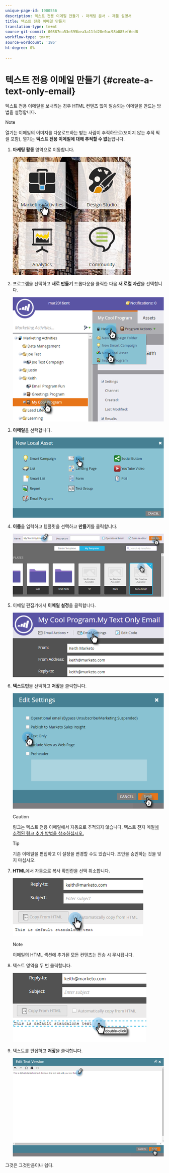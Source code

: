 ```yaml
---
unique-page-id: 1900556
description: 텍스트 전용 이메일 만들기 - 마케팅 문서 - 제품 설명서
title: 텍스트 전용 이메일 만들기
translation-type: tm+mt
source-git-commit: 00887ea53e395bea3a11fd28e0ac98b085ef6ed8
workflow-type: tm+mt
source-wordcount: '186'
ht-degree: 0%

---
```



# 텍스트 전용 이메일 만들기 {#create-a-text-only-email}

텍스트 전용 이메일을 보내려는 경우 HTML 컨텐츠 없이 발송되는 이메일을 만드는 방법을 설명합니다.

>[!NOTE]
>
>열기는 이메일의 이미지를 다운로드하는 받는 사람이 추적하므로(보이지 않는 추적 픽셀 포함), 열기는 **텍스트 전용 이메일에 대해 추적할 수 없는**&#x200B;입니다.

1. **마케팅 활동** 영역으로 이동합니다.

   ![](assets/one-1.png)

1. 프로그램을 선택하고 **새로 만들기** 드롭다운을 클릭한 다음 **새 로컬 자산**&#x200B;을 선택합니다.

   ![](assets/two-1.png)

1. **이메일**&#x200B;을 선택합니다.

   ![](assets/three-1.png)

1. **이름**&#x200B;을 입력하고 템플릿을 선택하고 **만들기**&#x200B;를 클릭합니다.

   ![](assets/four-1.png)

1. 이메일 편집기에서 **이메일 설정**&#x200B;을 클릭합니다.

   ![](assets/five.png)

1. **텍스트만**&#x200B;을 선택하고 **저장**&#x200B;을 클릭합니다.

   ![](assets/six.png)

   >[!CAUTION]
   >
   >링크는 텍스트 전용 이메일에서 자동으로 추적되지 않습니다. 텍스트 전자 메일[에 추적된 링크 추가 방법을 참조하십시오.](../../../../product-docs/email-marketing/general/functions-in-the-editor/add-tracked-links-to-a-text-email.md)

   >[!TIP]
   >
   >기존 이메일을 편집하고 이 설정을 변경할 수도 있습니다. 초안을 승인하는 것을 잊지 마십시오.

1. **HTML**&#x200B;에서 자동으로 복사 확인란을 선택 취소합니다.

   ![](assets/seven.png)

   >[!NOTE]
   >
   >이메일의 HTML 섹션에 추가된 모든 컨텐츠는 전송 시 무시됩니다.

1. 텍스트 영역을 두 번 클릭합니다.

   ![](assets/eight.png)

1. 텍스트를 편집하고 **저장**&#x200B;을 클릭합니다.

   ![](assets/nine.png)

그것은 그것만큼이나 쉽다.
